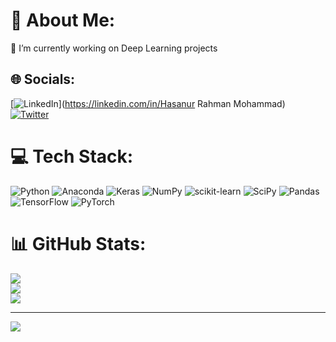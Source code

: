 # 💫 About Me:
🔭 I’m currently working on Deep Learning projects<br>


## 🌐 Socials:
[![LinkedIn](https://img.shields.io/badge/LinkedIn-%230077B5.svg?logo=linkedin&logoColor=white)](https://linkedin.com/in/Hasanur Rahman Mohammad) [![Twitter](https://img.shields.io/badge/Twitter-%231DA1F2.svg?logo=Twitter&logoColor=white)](https://twitter.com/ElPatatone) 

# 💻 Tech Stack:
![Python](https://img.shields.io/badge/python-3670A0?style=flat&logo=python&logoColor=ffdd54) ![Anaconda](https://img.shields.io/badge/Anaconda-%2344A833.svg?style=flat&logo=anaconda&logoColor=white) ![Keras](https://img.shields.io/badge/Keras-%23D00000.svg?style=flat&logo=Keras&logoColor=white) ![NumPy](https://img.shields.io/badge/numpy-%23013243.svg?style=flat&logo=numpy&logoColor=white) ![scikit-learn](https://img.shields.io/badge/scikit--learn-%23F7931E.svg?style=flat&logo=scikit-learn&logoColor=white) ![SciPy](https://img.shields.io/badge/SciPy-%230C55A5.svg?style=flat&logo=scipy&logoColor=%white) ![Pandas](https://img.shields.io/badge/pandas-%23150458.svg?style=flat&logo=pandas&logoColor=white) ![TensorFlow](https://img.shields.io/badge/TensorFlow-%23FF6F00.svg?style=flat&logo=TensorFlow&logoColor=white) ![PyTorch](https://img.shields.io/badge/PyTorch-%23EE4C2C.svg?style=flat&logo=PyTorch&logoColor=white)
# 📊 GitHub Stats:
![](https://github-readme-stats.vercel.app/api?username=ElPatatone&theme=dark&hide_border=true&include_all_commits=false&count_private=false)<br/>
![](https://github-readme-streak-stats.herokuapp.com/?user=ElPatatone&theme=dark&hide_border=true)<br/>
![](https://github-readme-stats.vercel.app/api/top-langs/?username=ElPatatone&theme=dark&hide_border=true&include_all_commits=false&count_private=false&layout=compact)

---
[![](https://visitcount.itsvg.in/api?id=ElPatatone&icon=0&color=0)](https://visitcount.itsvg.in)

